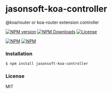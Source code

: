 jasonsoft-koa-controller
=================
@koa/router or koa-router extension controller

[![NPM version][npm-img]][npm-url]
[![NPM Downloads][downloads-image]][npm-url]
[![License][license-img]][license-url]

[![NPM](https://nodei.co/npm/jasonsoft-koa-controller.png?stars&downloads)](https://nodei.co/npm/jasonsoft-koa-controller/)
[![NPM](https://nodei.co/npm-dl/jasonsoft-koa-controller.png)](https://nodei.co/npm/jasonsoft-koa-controller/)

### Installation

```sh
$ npm install jasonsoft-koa-controller 
```

### License

MIT


[npm-img]: https://img.shields.io/npm/v/jasonsoft-koa-controller.svg?style=flat-square

[npm-url]: https://npmjs.org/package/jasonsoft-koa-controller

[license-img]: https://img.shields.io/badge/license-MIT-green.svg?style=flat-square

[license-url]: LICENSE


[downloads-image]: https://img.shields.io/npm/dt/jasonsoft-koa-controller.svg?style=flat-square